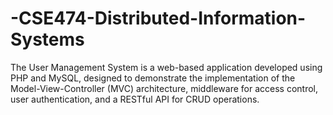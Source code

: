 # -CSE474-Distributed-Information-Systems
The User Management System is a web-based application developed using PHP and MySQL, designed to demonstrate the implementation of the Model-View-Controller (MVC) architecture, middleware for access control, user authentication, and a RESTful API for CRUD operations.
